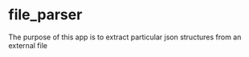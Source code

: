 # file_parser
The purpose of this app is to extract particular json structures from an external file 
